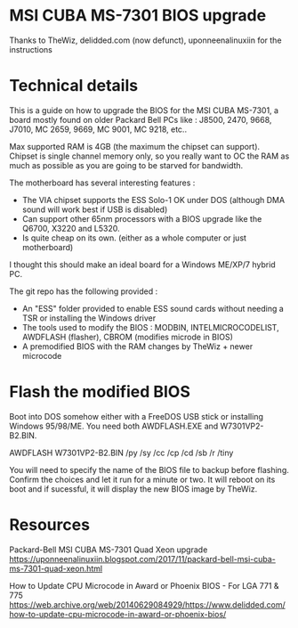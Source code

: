 MSI CUBA MS-7301 BIOS upgrade
==============================

Thanks to TheWiz, delidded.com (now defunct), uponneenalinuxiin for the instructions

Technical details
==================

This is a guide on how to upgrade the BIOS for the MSI CUBA MS-7301,
a board mostly found on older Packard Bell PCs like :
J8500, 2470, 9668, J7010, MC 2659, 9669, MC 9001, MC 9218, etc..

Max supported RAM is 4GB (the maximum the chipset can support).
Chipset is single channel memory only, so you really want
to OC the RAM as much as possible as you are going to be starved for bandwidth.

The motherboard has several interesting features :
- The VIA chipset supports the ESS Solo-1 OK under DOS (although DMA sound will work best if USB is disabled)
- Can support other 65nm processors with a BIOS upgrade like the Q6700, X3220 and L5320.
- Is quite cheap on its own. (either as a whole computer or just motherboard)

I thought this should make an ideal board for a Windows ME/XP/7 hybrid PC.

The git repo has the following provided :
- An "ESS" folder provided to enable ESS sound cards without needing a TSR or installing the Windows driver
- The tools used to modify the BIOS : MODBIN, INTELMICROCODELIST, AWDFLASH (flasher), CBROM (modifies microde in BIOS)
- A premodified BIOS with the RAM changes by TheWiz + newer microcode

Flash the modified BIOS
========================

Boot into DOS somehow either with a FreeDOS USB stick or installing Windows 95/98/ME.
You need both AWDFLASH.EXE and W7301VP2-B2.BIN.

AWDFLASH W7301VP2-B2.BIN /py /sy /cc /cp /cd /sb /r /tiny

You will need to specify the name of the BIOS file to backup before flashing.
Confirm the choices and let it run for a minute or two.
It will reboot on its boot and if sucessful, it will display the new BIOS image by TheWiz.

Resources
=========

Packard-Bell MSI CUBA MS-7301 Quad Xeon upgrade
https://uponneenalinuxiin.blogspot.com/2017/11/packard-bell-msi-cuba-ms-7301-quad-xeon.html

How to Update CPU Microcode in Award or Phoenix BIOS - For LGA 771 & 775
https://web.archive.org/web/20140629084929/https://www.delidded.com/how-to-update-cpu-microcode-in-award-or-phoenix-bios/


